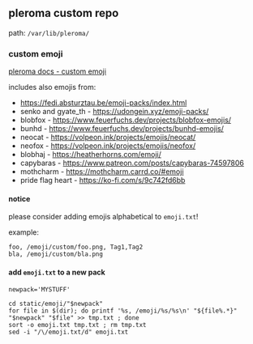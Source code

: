 ## pleroma custom repo

path: `/var/lib/pleroma/`

### custom emoji
[pleroma docs - custom emoji](https://docs-develop.pleroma.social/backend/configuration/custom_emoji/#custom-emoji)

includes also emojis from:
- https://fedi.absturztau.be/emoji-packs/index.html
- senko and gyate_th - https://udongein.xyz/emoji-packs/
- blobfox - https://www.feuerfuchs.dev/projects/blobfox-emojis/
- bunhd - https://www.feuerfuchs.dev/projects/bunhd-emojis/
- neocat - https://volpeon.ink/projects/emojis/neocat/
- neofox - https://volpeon.ink/projects/emojis/neofox/
- blobhaj - https://heatherhorns.com/emoji/
- capybaras - https://www.patreon.com/posts/capybaras-74597806
- mothcharm - https://mothcharm.carrd.co/#emoji
- pride flag heart - https://ko-fi.com/s/9c742fd6bb

#### notice

please consider adding emojis alphabetical to `emoji.txt`!

example:
```
foo, /emoji/custom/foo.png, Tag1,Tag2
bla, /emoji/custom/bla.png
```

#### add `emoji.txt` to a new pack
```
newpack='MYSTUFF'

cd static/emoji/"$newpack"
for file in $(dir); do printf '%s, /emoji/%s/%s\n' "${file%.*}" "$newpack" "$file" >> tmp.txt ; done
sort -o emoji.txt tmp.txt ; rm tmp.txt
sed -i "/\/emoji.txt/d" emoji.txt
```
